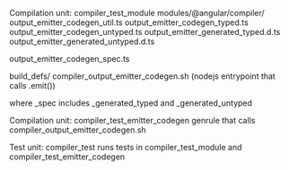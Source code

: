 Compilation unit: compiler_test_module
modules/@angular/compiler/
  output_emitter_codegen_util.ts
  output_emitter_codegen_typed.ts
  output_emitter_codegen_untyped.ts
  output_emitter_generated_typed.d.ts
  output_emitter_generated_untyped.d.ts

  output_emitter_codegen_spec.ts


build_defs/
  compiler_output_emitter_codegen.sh (nodejs entrypoint that calls .emit())

where
  _spec includes _generated_typed and _generated_untyped

Compilation unit: compiler_test_emitter_codegen
  genrule that calls compiler_output_emitter_codegen.sh

Test unit: compiler_test
runs tests in compiler_test_module and compiler_test_emitter_codegen
